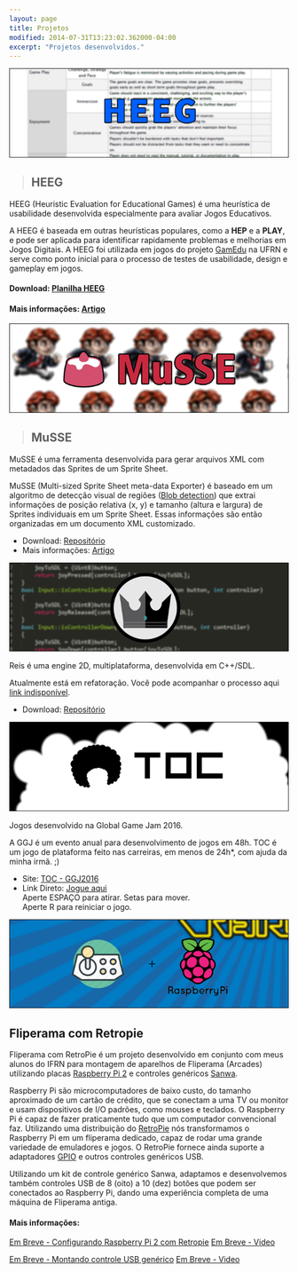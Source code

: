 ```yaml
---
layout: page
title: Projetos
modified: 2014-07-31T13:23:02.362000-04:00
excerpt: "Projetos desenvolvidos."
---
```

![HEEG](/images/projetos/heeg.png)
> ## HEEG

HEEG (Heuristic Evaluation for Educational Games) é uma heurística de usabilidade desenvolvida especialmente para avaliar Jogos Educativos.  

A HEEG é baseada em outras heurísticas populares, como a **HEP** e a **PLAY**, e pode ser aplicada para identificar rapidamente problemas e melhorias em Jogos Digitais. A HEEG foi utilizada em jogos do projeto [GamEdu](http://gamedu.net/) na UFRN e serve como ponto inicial para o processo de testes de usabilidade, design e gameplay em jogos.  

#### Download: [Planilha HEEG](https://www.dropbox.com/s/oa2994znbaklmev/HEEG.pdf?dl=0)  
#### Mais informações: [Artigo](http://sbgames.org/sbgames2015/anaispdf/computacao-short/147521.pdf)  



![MuSSE](/images/projetos/musse.png)  

> ## MuSSE

MuSSE é uma ferramenta desenvolvida para gerar arquivos XML com metadados das Sprites de um Sprite Sheet.  
  
MuSSE (Multi-sized Sprite Sheet meta-data Exporter) é baseado em um algoritmo de detecção visual de regiões ([Blob detection](https://en.wikipedia.org/wiki/Blob_detection)) que extrai informações de posição relativa (x, y) e tamanho (altura e largura) de Sprites individuais em um Sprite Sheet. Essas informações são então organizadas em um documento XML customizado.  
  
* Download: [Repositório](https://github.com/marcelomesmo/MuSSE)  
* Mais informações: [Artigo](http://www.sbgames.org/sbgames2015/anaispdf/computacao-full/147508.pdf)  



![Reis](/images/projetos/reis.png)
  
Reis é uma engine 2D, multiplataforma, desenvolvida em C++/SDL.  

Atualmente está em refatoração. Você pode acompanhar o processo aqui [link indisponível]().  
  
* Download: [Repositório](https://github.com/marcelomesmo/Reis)  



![TOC](/images/projetos/toc.png)  
  
Jogos desenvolvido na Global Game Jam 2016.  

A GGJ é um evento anual para desenvolvimento de jogos em 48h. TOC é um jogo de plataforma feito nas carreiras, em menos de 24h*, com ajuda da minha irmã. ;)  
  
* Site: [TOC - GGJ2016](http://globalgamejam.org/2016/games/toc-0)  
* Link Direto: [Jogue aqui](http://marcelomesmo.github.io/TOC/)  
Aperte ESPAÇO para atirar. Setas para mover.  
Aperte R para reiniciar o jogo.  



![RetroPie](/images/projetos/retropie.png)  

## Fliperama com Retropie  

Fliperama com RetroPie é um projeto desenvolvido em conjunto com meus alunos do IFRN para montagem de aparelhos de Fliperama (Arcades) utilizando placas [Raspberry Pi 2](https://www.raspberrypi.org/products/raspberry-pi-2-model-b/) e controles genéricos [Sanwa](http://www.focusattack.com/sanwa-jlf-tprg-8ayt-sk-silent-microswitch-joystick/).  

Raspberry Pi são microcomputadores de baixo custo, do tamanho aproximado de um cartão de crédito, que se conectam a uma TV ou monitor e usam dispositivos de I/O padrões, como mouses e teclados. O Raspberry Pi é capaz de fazer praticamente tudo que um computador convencional faz. Utilizando uma distribuição do [RetroPie](http://blog.petrockblock.com/retropie/) nós transformamos o Raspberry Pi em um fliperama dedicado, capaz de rodar uma grande variedade de emuladores e jogos. O RetroPie fornece ainda suporte a adaptadores [GPIO](http://blog.petrockblock.com/2012/10/21/the-retropie-gpio-adapter/) e outros controles genéricos USB.  

Utilizando um kit de controle genérico Sanwa, adaptamos e desenvolvemos também controles USB de 8 (oito) a 10 (dez) botões que podem ser conectados ao Raspberry Pi, dando uma experiência completa de uma máquina de Fliperama antiga.  

#### Mais informações:

[Em Breve - Configurando Raspberry Pi 2 com Retropie]()
[Em Breve - Video]()

[Em Breve - Montando controle USB genérico]()
[Em Breve - Video]()  